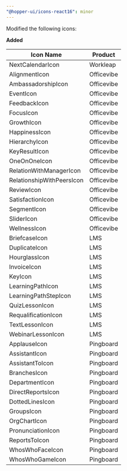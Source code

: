 ```yaml
---
"@hopper-ui/icons-react16": minor
---
```

Modified the following icons:

**Added**

| Icon Name                 | Product    |
| ------------------------- | ---------- |
| NextCalendarIcon          | Workleap   |
| AlignmentIcon             | Officevibe |
| AmbassadorshipIcon        | Officevibe |
| EventIcon                 | Officevibe |
| FeedbackIcon              | Officevibe |
| FocusIcon                 | Officevibe |
| GrowthIcon                | Officevibe |
| HappinessIcon             | Officevibe |
| HierarchyIcon             | Officevibe |
| KeyResultIcon             | Officevibe |
| OneOnOneIcon              | Officevibe |
| RelationWithManagerIcon   | Officevibe |
| RelationshipWithPeersIcon | Officevibe |
| ReviewIcon                | Officevibe |
| SatisfactionIcon          | Officevibe |
| SegmentIcon               | Officevibe |
| SliderIcon                | Officevibe |
| WellnessIcon              | Officevibe |
| BriefcaseIcon             | LMS        |
| DuplicateIcon             | LMS        |
| HourglassIcon             | LMS        |
| InvoiceIcon               | LMS        |
| KeyIcon                   | LMS        |
| LearningPathIcon          | LMS        |
| LearningPathStepIcon      | LMS        |
| QuizLessonIcon            | LMS        |
| RequalificationIcon       | LMS        |
| TextLessonIcon            | LMS        |
| WebinarLessonIcon         | LMS        |
| ApplauseIcon              | Pingboard  |
| AssistantIcon             | Pingboard  |
| AssistantToIcon           | Pingboard  |
| BranchesIcon              | Pingboard  |
| DepartmentIcon            | Pingboard  |
| DirectReportsIcon         | Pingboard  |
| DottedLinesIcon           | Pingboard  |
| GroupsIcon                | Pingboard  |
| OrgChartIcon              | Pingboard  |
| PronunciationIcon         | Pingboard  |
| ReportsToIcon             | Pingboard  |
| WhosWhoFaceIcon           | Pingboard  |
| WhosWhoGameIcon           | Pingboard  |
